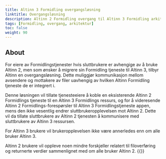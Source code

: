 ```yaml
---
title: Altinn 3 Formidling overgangsløsning
linktitle: Overgangsløsning
description: Altinn 2 Formidling overgang til Altinn 3 Formidling arkitektur. 
tags: [Formidling, overgang, arkitektur]
toc: false
weight: 90
---
```


## About
For eiere av Formidlingstjenester hvis sluttbrukere er avhengige av å bruke Altinn 2, men som ønsker å migrere sin Formidling tjeneste til Altinn 3, tilbyr Altinn en overgangsløsning.
Dette muliggjør kommunikasjon mellom avsendere og mottakere av filer uavhengig av hvilken Altinn Formidling tjeneste de er integrert i.

Denne løsningen vil tillate tjenesteeiere å koble en eksisterende Altinn 2 Formidlings tjeneste til en Altinn 3 Formidlings ressurs, og for å videresende Altinn 2 Formidlings-forespørsler til Altinn 3 Formidlingstjeneste appen, mens den ikke vesentlig endrer sluttbrukeropplevelsen mot Altinn 2.
Dette vil da tillate sluttbrukere av Altinn 2 tjenesten å kommunisere med sluttbrukere av Altinn 3 ressursen.

For Altinn 3 brukere vil brukeropplevelsen ikke være annerledes enn om alle bruker Altinn 3.

Altinn 2 brukere vil oppleve noen mindre forskjeller relatert til filoverføring og returnerte verdier sammenlignet med om alle bruker Altinn 2.
{{<children />}}